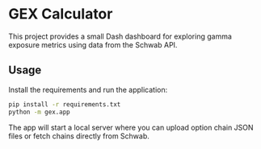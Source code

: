 # GEX Calculator

This project provides a small Dash dashboard for exploring gamma exposure metrics using data from the Schwab API.

## Usage

Install the requirements and run the application:

```bash
pip install -r requirements.txt
python -m gex.app
```

The app will start a local server where you can upload option chain JSON files or fetch chains directly from Schwab.

